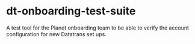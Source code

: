 # dt-onboarding-test-suite
A test tool for the Planet onboarding team to be able to verify the account configuration for new Datatrans set ups.
